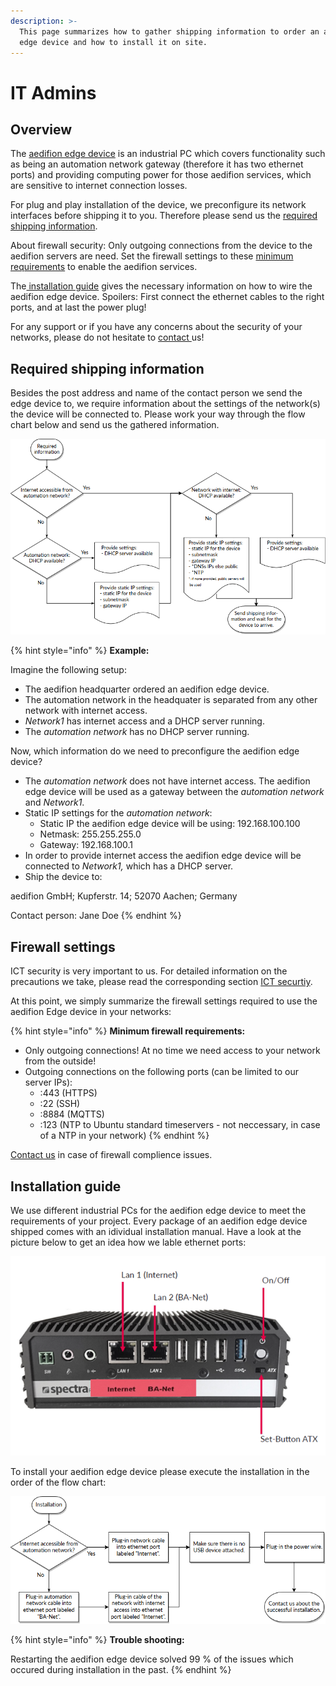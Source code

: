 ```yaml
---
description: >-
  This page summarizes how to gather shipping information to order an aedifion
  edge device and how to install it on site.
---
```


# IT Admins

## Overview

The [aedifion edge device](../aedifion.io/gateway.md) is an industrial PC which covers functionality such as being an automation network gateway \(therefore it has two ethernet ports\) and providing computing power for those aedifion services, which are sensitive to internet connection losses.

For plug and play installation of the device, we preconfigure its network interfaces before shipping it to you. Therefore please send us the [required shipping information](it-admins.md#required-shipping-information). 

About firewall security: Only outgoing connections from the device to the aedifion servers are need. Set the firewall settings to these [minimum requirements](it-admins.md#firewall-settings) to enable the aedifion services. 

The[ installation guide](it-admins.md#installation-guide) gives the necessary information on how to wire the aedifion edge device. Spoilers: First connect the ethernet cables to the right ports, and at last the power plug!

For any support or if you have any concerns about the security of your networks, please do not hesitate to [contact ](../contact.md#support)us!

## Required shipping information

Besides the post address and name of the contact person we send the edge device to, we require information about the settings of the network\(s\) the device will be connected to. Please work your way through the flow chart below and send us the gathered information.  

![Required network information](../.gitbook/assets/grafik%20%282%29.png)

{% hint style="info" %}
**Example:**

Imagine the following setup:

* The aedifion headquarter ordered an aedifion edge device.
* The automation network in the headquater is separated from any other network with internet access.
* _Network1_ has internet access and a DHCP server running.
* The _automation network_ has no DHCP server running.

Now, which information do we need to preconfigure the aedifion edge device?

* The _automation network_ does not have internet access. The aedifion edge device will be used as a gateway between the _automation network_ and _Network1_.
* Static IP settings for the _automation network_:
  * Static IP the aedifion edge device will be using: 192.168.100.100
  * Netmask: 255.255.255.0
  * Gateway: 192.168.100.1
* In order to provide internet access the aedifion edge device will be connected to _Network1,_ which has a DHCP server.
* Ship the device to:

aedifion GmbH; Kupferstr. 14; 52070 Aachen; Germany

Contact person: Jane Doe
{% endhint %}

## Firewall settings

ICT security is very important to us. For detailed information on the precautions we take, please read the corresponding section [ICT securtiy](../aedifion.io/ict-security.md).

At this point, we simply summarize the firewall settings required to use the aedifion Edge device in your networks:

{% hint style="info" %}
**Minimum firewall requirements:**

* Only outgoing connections! At no time we need access to your network from the outside!
* Outgoing connections on the following ports \(can be limited to our server IPs\):
  * :443 \(HTTPS\)
  * :22 \(SSH\)
  * :8884 \(MQTTS\)
  * :123 \(NTP to Ubuntu standard timeservers - not neccessary, in case of a NTP in your network\)
{% endhint %}

[Contact us](../contact.md#support) in case of firewall complience issues.

## Installation guide

We use different industrial PCs for the aedifion edge device to meet the requirements of your project. Every package of an aedifion edge device shipped comes with an idividual installation manual. Have a look at the picture below to get an idea how we lable ethernet ports:

![](../.gitbook/assets/grafik%20%289%29.png)

To install your aedifion edge device please execute the installation in the order of the flow chart:

![Installation workflow](../.gitbook/assets/grafik%20%286%29.png)

{% hint style="info" %}
**Trouble shooting:** 

Restarting the aedifion edge device solved 99 % of the issues which occured during installation in the past.
{% endhint %}



